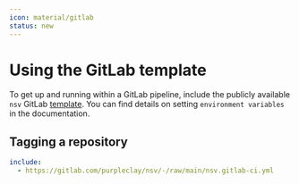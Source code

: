 ```yaml
---
icon: material/gitlab
status: new
---
```


# Using the GitLab template

To get up and running within a GitLab pipeline, include the publicly available `nsv` GitLab [template](https://gitlab.com/purpleclay/nsv). You can find details on setting `environment variables` in the documentation.

## Tagging a repository

```{.yaml linenums="1"}
include:
  - https://gitlab.com/purpleclay/nsv/-/raw/main/nsv.gitlab-ci.yml
```
